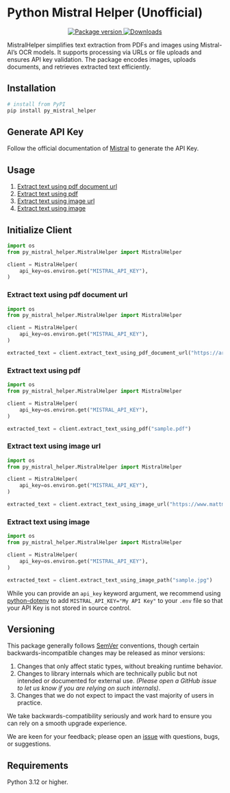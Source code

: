 # Python Mistral Helper (Unofficial)

<p align="center">
<a href="https://pypi.org/project/py-mistral-helper" target="_blank">
    <img src="https://img.shields.io/pypi/v/py-mistral-helper?color=%2334D058&label=pypi%20package" alt="Package version">
</a>

<a href="https://pypistats.org/packages/py-mistral-helper" target="_blank">
    <img src="https://img.shields.io/pypi/dm/py-mistral-helper" alt="Downloads">
</a>
</p> 

MistralHelper simplifies text extraction from PDFs and images using Mistral-AI’s OCR models. It supports processing via
URLs or file uploads and ensures API key validation. The package encodes images, uploads documents, and retrieves
extracted text efficiently.

## Installation

```sh
# install from PyPI
pip install py_mistral_helper
```

## Generate API Key

Follow the official documentation of [Mistral](https://docs.mistral.ai/getting-started/quickstart/) to generate the API
Key.

## Usage

1. [Extract text using pdf document url](#extract-text-using-pdf-document-url)
2. [Extract text using pdf](#extract-text-using-pdf)
3. [Extract text using image url](#extract-text-using-image-url)
4. [Extract text using image](#extract-text-using-image)

## Initialize Client

```python
import os
from py_mistral_helper.MistralHelper import MistralHelper

client = MistralHelper(
    api_key=os.environ.get("MISTRAL_API_KEY"),
)
```

### Extract text using pdf document url

```python
import os
from py_mistral_helper.MistralHelper import MistralHelper

client = MistralHelper(
    api_key=os.environ.get("MISTRAL_API_KEY"),
)

extracted_text = client.extract_text_using_pdf_document_url("https://arxiv.org/pdf/2201.04234")
```

### Extract text using pdf

```python
import os
from py_mistral_helper.MistralHelper import MistralHelper

client = MistralHelper(
    api_key=os.environ.get("MISTRAL_API_KEY"),
)

extracted_text = client.extract_text_using_pdf("sample.pdf")
```

### Extract text using image url

```python
import os
from py_mistral_helper.MistralHelper import MistralHelper

client = MistralHelper(
    api_key=os.environ.get("MISTRAL_API_KEY"),
)

extracted_text = client.extract_text_using_image_url("https://www.mattmahoney.net/ocr/plaid_c150.jpg")
```

### Extract text using image

```python
import os
from py_mistral_helper.MistralHelper import MistralHelper

client = MistralHelper(
    api_key=os.environ.get("MISTRAL_API_KEY"),
)

extracted_text = client.extract_text_using_image_path("sample.jpg")
```

While you can provide an `api_key` keyword argument,
we recommend using [python-dotenv](https://pypi.org/project/python-dotenv/)
to add `MISTRAL_API_KEY="My API Key"` to your `.env` file
so that your API Key is not stored in source control.

## Versioning

This package generally follows [SemVer](https://semver.org/spec/v2.0.0.html) conventions, though certain
backwards-incompatible changes may be released as minor versions:

1. Changes that only affect static types, without breaking runtime behavior.
2. Changes to library internals which are technically public but not intended or documented for external use. _(Please
   open a GitHub issue to let us know if you are relying on such internals)_.
3. Changes that we do not expect to impact the vast majority of users in practice.

We take backwards-compatibility seriously and work hard to ensure you can rely on a smooth upgrade experience.

We are keen for your feedback; please open an [issue](https://github.com/lavvsharma/py_mistral_helper/issues) with
questions, bugs, or suggestions.

## Requirements

Python 3.12 or higher.
